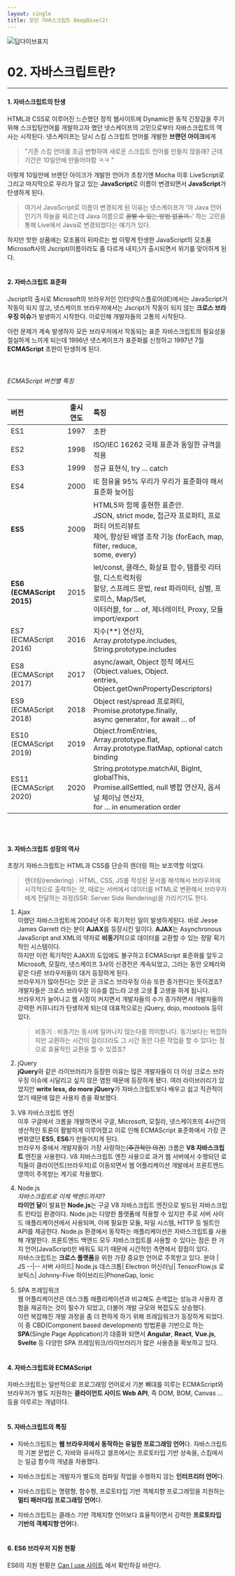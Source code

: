 ```yaml
---
layout: single
title: 모던 자바스크립트 DeepDive(2)
---
```


![딥다이브표지](https://media.vlpt.us/images/niyu/post/11b5c281-831d-402f-9854-93defa5d533c/%EB%AA%A8%EB%8D%98%EC%9E%90%EB%B0%94%EC%8A%A4%ED%81%AC%EB%A6%BD%ED%8A%B8%20%EC%8D%B8%EB%84%A4%EC%9D%BC.png?w=768)

# 02. 자바스크립트란?

---

#### 1. 자바스크립트의 탄생

HTML과 CSS로 이루어진 느슨했던 정적 웹사이트에 Dynamic한 동적 긴장감을 주기 위해 스크립팅언어를 개발하고자 했던 넷스케이프의 고민으로부터 자바스크립트의 역사는 시작된다. 넷스케이프는 당시 스킴 스크립트 언어를 개발한 **브랜던 아이크**에게

> "기존 스킴 언어를 조금 변형하여 새로운 스크립트 언어를 만들지 않을래? 근데 기간은 10일안에 만들어야함 ㅋㅋ "

이렇게 10일만에 브랜던 아이크가 개발한 언어가 초창기엔 Mocha 이후 LiveScript로 그리고 마지막으로 우리가 알고 있는 **JavaScript**로 이름이 변경되면서 **JavaScript**가 탄생하게 된다.

> 여기서 JavaScript로 이름이 변경되게 된 이유는 넷스케이프가 '아 Java 언어 인기가 하늘을 찌르는데 Java 이름으로 ~~꿀빨 수 있는 방법 없을까..~~' 하는 고민을 통해 Live에서 Java로 변경되었다는 얘기가 있다.

하지만 핫한 상품에는 모조품이 뒤따르는 법 이렇게 탄생한 JavaScript의 모조품 Microsoft사의 Jscript(이름이라도 좀 다르게 내지;)가 출시되면서 위기를 맞이하게 된다.
<br/><br/>

#### 2. 자바스크립트 표준화

Jscript의 출시로 Microsoft의 브라우저인 인터넷익스플로어(IE)에서는 JavaScript가 작동이 되지 않고, 넷스케이프 브라우저에서는 Jscript가 작동이 되지 않는 **크로스 브라우징 이슈**가 발생하기 시작한다. 이로인해 개발자들의 고통의 시작된다.

이런 문제가 계속 발생하자 모든 브라우저에서 작동되는 표준 자바스크립트의 필요성을 절실하게 느끼게 되는데 1996년 넷스케이프가 표준화를 신청하고 1997년 7월 **ECMAScript** 초판이 탄생하게 된다.  
<br/><br/>

###### ECMAScript 버전별 특징

| 버전                          | 출시 연도 | 특징                                                                                                                                                                                          |
| :---------------------------- | :-------: | :-------------------------------------------------------------------------------------------------------------------------------------------------------------------------------------------- |
| ES1                           |   1997    | 초판                                                                                                                                                                                          |
| ES2                           |   1998    | ISO/IEC 16262 국제 표준과 동일한 규격을 적용                                                                                                                                                  |
| ES3                           |   1999    | 정규 표현식, try ... catch                                                                                                                                                                    |
| ES4                           |   2000    | IE 점유율 95% 우리가 우리가 표준화야 해서 표준화 늦어짐                                                                                                                                       |
| **ES5**                       |   2009    | HTML5와 함께 출현한 표준안.<br/>JSON, strict mode, 접근자 프로퍼티, 프로퍼티 어트리뷰트<br/>제어, 향상된 배열 조작 기능 (forEach, map, filter, reduce, <br/>some, every)                      |
| **ES6<br/>(ECMAScript 2015)** |   2015    | let/const, 클래스, 화살표 함수, 템플릿 리터럴, 디스트럭처링 <br/>할당, 스프레드 문법, rest 파라미터, 심벌, 프로미스, Map/Set,<br/>이터러블, for ... of, 제너레이터, Proxy, 모듈 import/export |
| ES7<br/>(ECMAScript 2016)     |   2016    | 지수(\*\*) 연산자, Array.prototype.includes,<br/>String.prototype.includes                                                                                                                    |
| ES8<br/>(ECMAScript 2017)     |   2017    | async/await, Object 정적 메서드(Object.values, Object.<br/>entries, Object.getOwnPropertyDescriptors)                                                                                         |
| ES9<br/>(ECMAScript 2018)     |   2018    | Object rest/spread 프로퍼티, Promise.prototype.finally,<br/>async generator, for await ... of                                                                                                 |
| ES10<br/>(ECMAScript 2019)    |   2019    | Object.fromEntries, Array.prototype.flat,<br/> Array.prototype.flatMap, optional catch binding                                                                                                |
| ES11<br/>(ECMAScript 2020)    |   2020    | String.prototype.matchAll, BigInt, globalThis,<br/>Promise.allSettled, null 병합 연산자, 옵셔널 체이닝 연산자,<br/>for ... in enumeration order                                               |

<br/><br/>

#### 3. 자바스크립트 성장의 역사

초창기 자바스크립트는 HTML과 CSS를 단순히 렌더링 하는 보조역할 이었다.

> 렌더링(rendering) : HTML, CSS, JS롤 작성된 문서를 해석해서 브라우저에 시각적으로 출력하는 것, 때로는 서버에서 데이터를 HTML로 변환해서 브라우저에게 전달하는 과정(SSR: Server Side Rendering)을 가리키기도 한다.

1. Ajax<br/>
   이랬던 자바스크립트에 2004년 아주 획기적인 일이 발생하게된다. 바로 Jesse James Garrett 라는 분이 **AJAX**를 등장시킨 일이다. **AJAX**는 Asynchronous JavaScript and XML의 약자로 **비동기**적으로 데이터를 교환할 수 있는 정말 획기적인 시스템이다.  
   하지만 이런 획기적인 AJAX의 도입에도 불구하고 ECMAScript 표준화를 앞두고 Microsoft, 모질라, 넷스케이프 3사의 신경전은 계속되었고, 그러는 동안 오페라와 같은 다른 브라우저들이 대거 등장하게 된다.  
   브라우저가 많아진다는 것은 곧 크로스 브라우징 이슈 또한 증가한다는 뜻이겠죠? 개발자들은 크로스 브라우징 이슈를 잡느라 고생 고생 🐶 고생을 하게 됩니다.  
   브라우저가 늘어나고 웹 시장이 커지면서 개발자들의 수가 증가하면서 개발자들의 강력한 커뮤니티가 탄생하게 되는데 대표적으로는 jQuery, dojo, mootools 등이 있다.

   > 비동기 : 비동기는 동시에 일어나지 않는다를 의미합니다. 동기보다는 복잡하지만 교환하는 시간이 걸리더라도 그 시간 동안 다른 작업을 할 수 있다는 점으로 효율적인 교환을 할 수 있겠죠?

2. jQuery<br/>
   **jQuery**와 같은 라이브러리가 등장한 이유는 많은 개발자들이 더 이상 크로스 브라우징 이슈에 시달리고 싶지 않은 염원 때문에 등장하게 됐다. 여러 라이브러리가 있었지만 **write less, do more jQuery**가 자바스크립트보다 배우고 쉽고 직관적이었기 때문에 많은 사용자 층을 확보했다.
   <br/>
3. V8 자바스크립트 엔진<br/>
   이후 구글에서 크롬을 개발하면서 구글, Microsoft, 모질라, 넷스케이프의 4사간의 생산적인 토론이 활발하게 이루어졌고 이로 인해 ECMAScript 표준화에서 가장 큰 변화였던 **ES5**, **ES6**가 만들어지게 된다.  
    브라우저 중에서 개발자들이 가장 사랑하는(~~주관적인 의견~~) 크롬은 **V8 자바스크립트** 엔진을 사용한다. V8 자바스크립트 엔진 사용으로 과거 웹 서버에서 수행되던 로직들이 클라이언트(브라우저)로 이동되면서 웹 어플리케이션 개발에서 프론트엔드 영역이 주목받는 계기로 작용했다.
   <br/>
4. Node.js<br/>
   _자바스크립트로 이제 백엔드까지!?_<br/>
   **라이언 달**이 발표한 **Node.js**는 구글 V8 자바스크립트 엔진으로 빌드된 자바스크립트 런타임 환경이다. Node.js는 다양한 플랫폼에 적용할 수 있지만 주로 서버 사이드 애플리케이션에서 사용되며, 이에 필요한 모듈, 파일 시스템, HTTP 등 빌트인 API를 제공한다. Node.js 환경에서 동작하는 애플리케이션은 자바스크립트를 사용해 개발한다. 프론트엔드 백엔드 모두 자바스크립트를 사용할 수 있다는 점은 한 가지 언어(JavaScript)만 배워도 되기 때문에 시간적인 측면에서 장점이 있다.<br/>
   자바스크립트는 **크로스 플랫폼**을 위한 가장 중요한 언어로 주목받고 있다.
   분야 | JS
   --|--
   서버 사이드| Node.js
   데스크톱| Electron
   머신러닝| TensorFlow.js
   로보틱스| Johnny-Five
   하이브리드|PhoneGap, Ionic
   <br/>

5. SPA 프레임워크<br/>
   웹 어플리케이션은 데스크톱 애플리케이션과 비교해도 손색없는 성능과 사용자 경험을 제공하는 것이 필수가 되었고, 더불어 개발 규모와 복잡도도 상승했다.<br/>
   이런 복잡해진 개발 과정을 좀 더 편하게 하기 위해 프레임워크가 등장하게 되었다. 이 중 CBD(Component based development) 방법론을 기반으로 하는 **SPA**(Single Page Application)가 대중화 되면서 **Angular**, **React**, **Vue.js**, **Svelte** 등 다양한 SPA 프레임워크/라이브러리가 많은 사용층을 확보하고 있다.
   <br/><br/>

#### 4. 자바스크립트와 ECMAScript

자바스크립트는 일반적으로 프로그래밍 언어로서 기본 뼈대를 이루는 ECMAScript와 브라우저가 별도 지원하는 **클라이언트 사이드 Web API**, 즉 DOM, BOM, Canvas ... 등을 아루르는 개념이다.
<br/><br/>

#### 5. 자바스크립트의 특징

- 자바스크립트는 **웹 브라우저에서 동작하는 유일한 프로그래밍 언어**다. 자바스크립트의 기본 문법은 C, 자바와 유사하고 셀프에서는 프로토타입 기반 상속을, 스킴에서는 일급 함수의 개념을 차용했다.

- 자바스크립트는 개발자가 별도의 컴파일 작업을 수행하지 않는 **인터프리터 언어**다.

- 자바스크립트는 명령형, 함수형, 프로토타입 기반 객체지향 프로그래밍을 지원하는 **멀티 패러다임 프로그래밍 언어**다.

- 자바스크립트는 클래스 기반 객체지향 언어보다 효율적이면서 강력한 **프로토타입 기반의 객체지향 언어**다.
  <br/><br/>

#### 6. ES6 브라우저 지원 현황

ES6의 지원 현황은 [Can I use 사이트](https://caniuse.com/?search=es6 "caiuse") 에서 확인하길 바란다.
